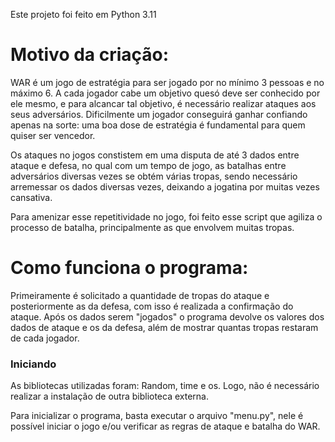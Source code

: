 Este projeto foi feito em Python 3.11

# Motivo da criação:
WAR é um jogo de estratégia para ser jogado por no mínimo 3 
pessoas e no máximo 6. 
A cada jogador cabe um objetivo quesó deve ser conhecido por ele 
mesmo, e para alcancar tal objetivo, é necessário
realizar ataques aos seus adversários. 
Dificilmente um jogador conseguirá ganhar confiando apenas na sorte: uma boa dose de 
estratégia é fundamental para quem quiser ser vencedor.

Os ataques no jogos constistem em uma disputa de até 3 dados entre ataque e defesa,
 no qual com um tempo de jogo, as batalhas entre adversários diversas vezes se obtém várias tropas, sendo necessário arremessar
os dados diversas vezes, deixando a jogatina por muitas vezes cansativa.

Para amenizar esse repetitividade no jogo, foi feito esse script que agiliza o processo de batalha,
principalmente as que envolvem muitas tropas.

# Como funciona o programa:
Primeiramente é solicitado a quantidade de tropas do ataque e posteriormente as da defesa, com isso
é realizada a confirmação do ataque. Após os dados serem "jogados" o programa devolve os valores dos dados de ataque
e os da defesa, além de mostrar quantas tropas restaram de cada jogador.

### Iniciando
As bibliotecas utilizadas foram: Random, time e os. 
Logo, não é necessário realizar a instalação de outra biblioteca externa.

Para inicializar o programa, basta executar o arquivo "menu.py", nele é possível iniciar o jogo e/ou verificar as regras 
de ataque e batalha do WAR.